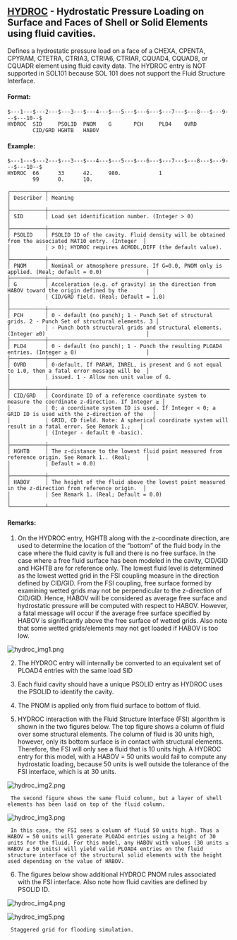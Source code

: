 ## [HYDROC](https://help.hexagonmi.com/bundle/MSC_Nastran_2022.4/page/Nastran_Combined_Book/qrg/bulkfgil/TOC.HYDROC.xhtml) - Hydrostatic Pressure Loading on Surface and Faces of Shell or Solid Elements using fluid cavities.

Defines a hydrostatic pressure load on a face of a CHEXA, CPENTA, CPYRAM, CTETRA, CTRIA3, CTRIA6, CTRIAR, CQUAD4, CQUAD8, or CQUADR element using fluid cavity data. The HYDROC entry is NOT supported in SOL101 because SOL 101 does not support the Fluid Structure Interface.

#### Format:

```nastran
$---1---$---2---$---3---$---4---$---5---$---6---$---7---$---8---$---9---$---10--$
HYDROC  SID     PSOLID  PNOM    G       PCH     PLD4    OVRD                    
        CID/GRD HGHTB   HABOV                                                   
```
#### Example:

```nastran
$---1---$---2---$---3---$---4---$---5---$---6---$---7---$---8---$---9---$---10--$
HYDROC  66      33      42.     980.            1                               
        99      0.      10.                                                     
```
```text
┌───────────┬────────────────────────────────────────────────────────────────────────────────────────────────────┐
│ Describer │ Meaning                                                                                            │
├───────────┼────────────────────────────────────────────────────────────────────────────────────────────────────┤
│ SID       │ Load set identification number. (Integer > 0)                                                      │
├───────────┼────────────────────────────────────────────────────────────────────────────────────────────────────┤
│ PSOLID    │ PSOLID ID of the cavity. Fluid density will be obtained from the associated MAT10 entry. (Integer  │
│           │ > 0); HYDROC requires ACMODL,DIFF (the default value).                                             │
├───────────┼────────────────────────────────────────────────────────────────────────────────────────────────────┤
│ PNOM      │ Nominal or atmosphere pressure. If G=0.0, PNOM only is applied. (Real; default = 0.0)              │
├───────────┼────────────────────────────────────────────────────────────────────────────────────────────────────┤
│ G         │ Acceleration (e.g. of gravity) in the direction from HABOV toward the origin defined by the        │
│           │ CID/GRD field. (Real; Default = 1.0)                                                               │
├───────────┼────────────────────────────────────────────────────────────────────────────────────────────────────┤
│ PCH       │ 0 - default (no punch); 1 - Punch Set of structural grids. 2 - Punch Set of structural elements. 3 │
│           │ - Punch both structural grids and structural elements. (Integer ≥0)                                │
├───────────┼────────────────────────────────────────────────────────────────────────────────────────────────────┤
│ PLD4      │ 0 - default (no punch); 1 - Punch the resulting PLOAD4 entries. (Integer ≥ 0)                      │
├───────────┼────────────────────────────────────────────────────────────────────────────────────────────────────┤
│ OVRD      │ 0-default. If PARAM, INREL, is present and G not equal to 1.0, then a fatal error message will be  │
│           │ issued. 1 - Allow non unit value of G.                                                             │
├───────────┼────────────────────────────────────────────────────────────────────────────────────────────────────┤
│ CID/GRD   │ Coordinate ID of a reference coordinate system to measure the coordinate z-direction. If Integer ≥ │
│           │ 0; a coordinate system ID is used. If Integer < 0; a GRID ID is used with the z-direction of the   │
│           │ GRID, CD field. Note: A spherical coordinate system will result in a fatal error. See Remark 1.;   │
│           │ (Integer - default 0 -basic).                                                                      │
├───────────┼────────────────────────────────────────────────────────────────────────────────────────────────────┤
│ HGHTB     │ The z-distance to the lowest fluid point measured from reference origin. See Remark 1.. (Real;     │
│           │ Default = 0.0)                                                                                     │
├───────────┼────────────────────────────────────────────────────────────────────────────────────────────────────┤
│ HABOV     │ The height of the fluid above the lowest point measured in the z-direction from reference origin.  │
│           │ See Remark 1. (Real; Default = 0.0)                                                                │
└───────────┴────────────────────────────────────────────────────────────────────────────────────────────────────┘
```
#### Remarks:

1. On the HYDROC entry, HGHTB along with the z-coordinate direction, are used to determine the location of the “bottom” of the fluid body in the case where the fluid cavity is full and there is no free surface.
In the case where a free fluid surface has been modeled in the cavity, CID/GID and HGHTB are for reference only. The lowest fluid level is determined as the lowest wetted grid in the FSI coupling measure in the direction defined by CID/GID. From the FSI coupling, free surface formed by examining wetted grids may not be perpendicular to the z-direction of CID/GID. Hence, HABOV will be considered as average free surface and hydrostatic pressure will be computed with respect to HABOV. However, a fatal message will occur if the average free surface specified by HABOV is significantly above the free surface of wetted grids. Also note that some wetted grids/elements may not get loaded if HABOV is too low.

![hydroc_img1.png](https://help-be.hexagonmi.com/bundle/MSC_Nastran_2022.4/page/Nastran_Combined_Book/qrg/bulkfgil/../../../assets/hydroc_img1.png?_LANG=enus)

2. The HYDROC entry will internally be converted to an equivalent set of PLOAD4 entries with the same load SID

3. Each fluid cavity should have a unique PSOLID entry as HYDROC uses the PSOLID to identify the cavity.

4. The PNOM is applied only from fluid surface to bottom of fluid.

5. HYDROC interaction with the Fluid Structure Interface (FSI) algorithm is shown in the two figures below. The top figure shows a column of fluid over some structural elements. The column of fluid is 30 units high, however, only its bottom surface is in contact with structural elements. Therefore, the FSI will only see a fluid that is 10 units high. A HYDROC entry for this model, with a HABOV = 50 units would fail to compute any hydrostatic loading, because 50 units is well outside the tolerance of the FSI interface, which is at 30 units.

![hydroc_img2.png](https://help-be.hexagonmi.com/bundle/MSC_Nastran_2022.4/page/Nastran_Combined_Book/qrg/bulkfgil/../../../assets/hydroc_img2.png?_LANG=enus)

     The second figure shows the same fluid column, but a layer of shell elements has been laid on top of the fluid column.

![hydroc_img3.png](https://help-be.hexagonmi.com/bundle/MSC_Nastran_2022.4/page/Nastran_Combined_Book/qrg/bulkfgil/../../../assets/hydroc_img3.png?_LANG=enus)

     In this case, the FSI sees a column of fluid 50 units high. Thus a HABOV = 50 units will generate PLOAD4 entries using a height of 30 units for the fluid. For this model, any HABOV with values (30 units ≤ HABOV ≤ 50 units) will yield valid PLOAD4 entries on the fluid structure interface of the structural solid elements with the height used depending on the value of HABOV.

6. The figures below show additional HYDROC PNOM rules associated with the FSI interface. Also note how fluid cavities are defined by PSOLID ID.

![hydroc_img4.png](https://help-be.hexagonmi.com/bundle/MSC_Nastran_2022.4/page/Nastran_Combined_Book/qrg/bulkfgil/../../../assets/hydroc_img4.png?_LANG=enus)

![hydroc_img5.png](https://help-be.hexagonmi.com/bundle/MSC_Nastran_2022.4/page/Nastran_Combined_Book/qrg/bulkfgil/../../../assets/hydroc_img5.png?_LANG=enus)

     Staggered grid for flooding simulation.

